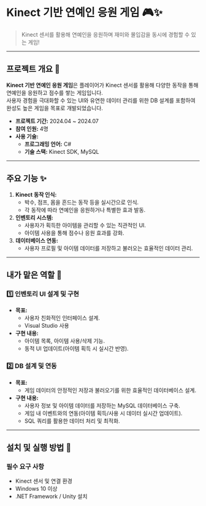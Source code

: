 # Kinect 기반 연예인 응원 게임 🎮✨  
> Kinect 센서를 활용해 연예인을 응원하며 재미와 몰입감을 동시에 경험할 수 있는 게임!

---

## 프로젝트 개요 📌  
**Kinect 기반 연예인 응원 게임**은 플레이어가 Kinect 센서를 활용해 다양한 동작을 통해 연예인을 응원하고 점수를 쌓는 게임입니다.  
사용자 경험을 극대화할 수 있는 UI와 유연한 데이터 관리를 위한 DB 설계를 포함하여 완성도 높은 게임을 목표로 개발되었습니다.

- **프로젝트 기간:** 2024.04 ~ 2024.07 
- **참여 인원:** 4명  
- **사용 기술:**  
  - **프로그래밍 언어:** C#
  - **기술 스택:** Kinect SDK, MySQL

---

## 주요 기능 ✨  
1. **Kinect 동작 인식:**  
   - 박수, 점프, 몸을 흔드는 동작 등을 실시간으로 인식.  
   - 각 동작에 따라 연예인을 응원하거나 특별한 효과 발동.  
2. **인벤토리 시스템:**  
   - 사용자가 획득한 아이템을 관리할 수 있는 직관적인 UI.  
   - 아이템 사용을 통해 점수나 응원 효과를 강화.  
3. **데이터베이스 연동:**  
   - 사용자 프로필 및 아이템 데이터를 저장하고 불러오는 효율적인 데이터 관리.  

---

## 내가 맡은 역할 🔧  
### 1️⃣ **인벤토리 UI 설계 및 구현**  
- **목표:**  
  - 사용자 친화적인 인터페이스 설계.  
  - Visual Studio 사용
- **구현 내용:**  
  - 아이템 목록, 아이템 사용/삭제 기능.  
  - 동적 UI 업데이트(아이템 획득 시 실시간 반영).  

### 2️⃣ **DB 설계 및 연동**  
- **목표:**  
  - 게임 데이터의 안정적인 저장과 불러오기를 위한 효율적인 데이터베이스 설계.  
- **구현 내용:**  
  - 사용자 정보 및 아이템 데이터를 저장하는 MySQL 데이터베이스 구축.  
  - 게임 내 이벤트와의 연동(아이템 획득/사용 시 데이터 실시간 업데이트).  
  - SQL 쿼리를 활용한 데이터 처리 및 최적화.  

---

## 설치 및 실행 방법 🚀  
### 필수 요구 사항  
- Kinect 센서 및 연결 환경  
- Windows 10 이상  
- .NET Framework / Unity 설치  
